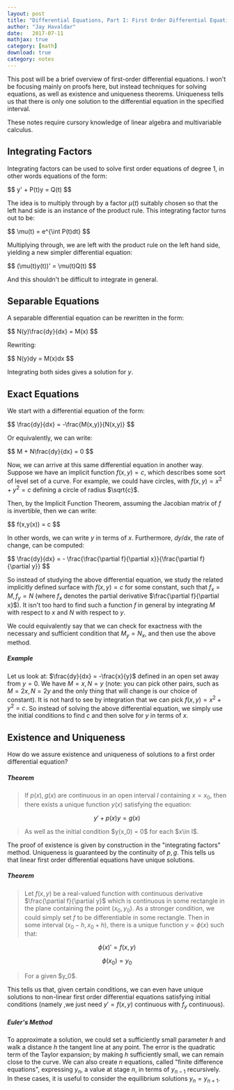 ```yaml
---
layout: post
title: "Differential Equations, Part I: First Order Differential Equations"
author: "Jay Havaldar"
date:   2017-07-11
mathjax: true
category: [math]
download: true
category: notes
---
```


This post will be a brief overview of first-order differential equations. I won't be focusing mainly on proofs here, but instead techniques for solving equations, as well as existence and uniqueness theorems. Uniqueness tells us that there is only one solution to the differential equation in the specified interval.

These notes require cursory knowledge of linear algebra and multivariable calculus.

## Integrating Factors

Integrating factors can be used to solve first order equations of degree $1$, in other words equations of the form:

<p>
$$
y' + P(t)y = Q(t)
$$
</p>

The idea is to multiply through by a factor $\mu(t)$ suitably chosen so that the left hand side is an instance of the product rule. This integrating factor turns out to be:

<p>
$$
\mu(t) = e^{\int P(t)dt}
$$
</p>

Multiplying through, we are left with the product rule on the left hand side, yielding a new simpler differential equation:

<p>
$$
(\mu(t)y(t))' = \mu(t)Q(t)
$$
</p>

And this shouldn't be difficult to integrate in general.

## Separable Equations

A separable differential equation can be rewritten in the form:

<p>
$$
N(y)\frac{dy}{dx} = M(x)
$$
</p>

Rewriting:

<p>
$$
N(y)dy = M(x)dx
$$
</p>

Integrating both sides gives a solution for $y$.

## Exact Equations

We start with a differential equation of the form:
<p>
$$
\frac{dy}{dx} = -\frac{M(x,y)}{N(x,y)}
$$
</p>

Or equivalently, we can write:
<p>
$$
M + N\frac{dy}{dx} = 0
$$
</p>

Now, we can arrive at this same differential equation in another way. Suppose we have an implicit function $f(x,y) = c$, which describes some sort of level set of a curve. For example, we could have circles, with $f(x,y) = x^2 + y^2 = c$ defining a circle of radius $\sqrt{c}$.

Then, by the Implicit Function Theorem, assuming the Jacobian matrix of $f$ is invertible, then we can write:

<p>
$$
f(x,y(x)) = c
$$
</p>

In other words, we can write $y$ in terms of $x$. Furthermore, $dy/dx$, the rate of change, can be computed:
<p>
$$
\frac{dy}{dx} = - \frac{\frac{\partial f}{\partial x}}{\frac{\partial f}{\partial y}}
$$
</p>

So instead of studying the above differential equation, we study the related implicitly defined surface with $f(x,y)=c$ for some constant, such that $f_x = M, f_y = N$ (where $f_x$ denotes the partial derivative $\frac{\partial f}{\partial x}$). It isn't too hard to find such a function $f$ in general by integrating $M$ with respect to $x$ and $N$ with respect to $y$.

We could equivalently say that we can check for exactness with the necessary and sufficient condition that $M_y = N_x$, and then use the above method.

##### Example

Let us look at: $\frac{dy}{dx} = -\frac{x}{y}$ defined in an open set away from $y=0$. We have $M=x, N=y$ (note: you can pick other pairs, such as $M=2x, N=2y$ and the only thing that will change is our choice of constant). It is not hard to see by integration that we can pick $f(x,y) = x^2 + y^2 = c$. So instead of solving the above differential equation, we simply use the initial conditions to find $c$ and then solve for $y$ in terms of $x$.

## Existence and Uniqueness

How do we assure existence and uniqueness of solutions to a first order differential equation?

##### Theorem

>If $p(x), g(x)$ are continuous in an open interval $I$ containing $x=x_0$, then there exists a unique function $y(x)$ satisfying the equation:
><p>
$$
y' + p(x)y = g(x)
$$
></p>
>As well as the initial condition $y(x_0) = 0$ for each $x\in I$.

The proof of existence is given by construction in the "integrating factors" method. Uniqueness is guaranteed by the continuity of $p,g$. This tells us that linear first order differential equations have unique solutions.

##### Theorem

>Let $f(x,y)$ be a real-valued function with continuous derivative $\frac{\partial f}{\partial y}$ which is continuous in some rectangle in the plane containing the point $(x_0, y_0)$. As a stronger condition, we could simply set $f$ to be differentiable in some rectangle. Then in some interval $(x_0 - h, x_0+h)$, there is a unique function $y=\phi(x)$ such that:
><p>
$$
\phi(x)' = f(x,y)
$$
></p>
><p>
$$
\phi(x_0) = y_0
$$
></p>
>For a given $y_0$.

This tells us that, given certain conditions, we can even have unique solutions to non-linear first order differential equations satisfying initial conditions (namely ,we just need $y' = f(x,y)$ continuous with $f_y$ continuous).

##### Euler's Method

To approximate a solution, we could set a sufficiently small parameter $h$ and walk a distance $h$ the tangent line at any point. The error is the quadratic term of the Taylor expansion; by making $h$ sufficiently small, we can remain close to the curve. We can also create $n$ equations, called "finite difference equations", expressing $y_n$, a value at stage $n$, in terms of $y_{n-1}$ recursively. In these cases, it is useful to consider the equilibrium solutions $y_n = y_{n+1}$.

